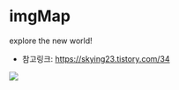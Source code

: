 # imgMap
explore the new world!

- 참고링크: https://skying23.tistory.com/34

<img src="https://img1.daumcdn.net/thumb/R1280x0/?scode=mtistory2&fname=https%3A%2F%2Fblog.kakaocdn.net%2Fdn%2F2Lam2%2FbtqAaUMkNVO%2FrWDZKrbZJGMUaaEXMphLJ0%2Fimg.png" />
